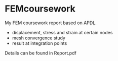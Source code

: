 # FEMcoursework
My FEM coursework report based on APDL.
- displacement, stress and strain at certain nodes
- mesh convergence study
- result at integration points

Details can be found in Report.pdf
